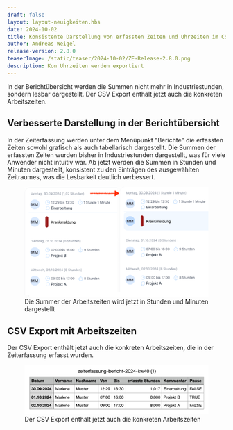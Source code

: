 ```yaml
---
draft: false
layout: layout-neuigkeiten.hbs
date: 2024-10-02
title: Konsistente Darstellung von erfassten Zeiten und Uhrzeiten im CSV Export
author: Andreas Weigel
release-version: 2.8.0
teaserImage: /static/teaser/2024-10-02/ZE-Release-2.8.0.png
description: Kon Uhrzeiten werden exportiert 
---
```


In der Berichtübersicht werden die Summen nicht mehr in Industriestunden, sondern lesbar dargestellt. 
Der CSV Export enthält jetzt auch die konkreten Arbeitszeiten.

<!-- more -->

## Verbesserte Darstellung in der Berichtübersicht  

In der Zeiterfassung werden unter dem Menüpunkt "Berichte" die erfassten Zeiten sowohl grafisch als auch tabellarisch dargestellt.
Die Summen der erfassten Zeiten wurden bisher in Industriestunden dargestellt, was für viele Anwender nicht intuitiv war.
Ab jetzt werden die Summen in Stunden und Minuten dargestellt, konsistent zu den Einträgen des ausgewählten Zeitraumes, 
was die Lesbarkeit deutlich verbessert.

<div class="flex my-8">
    <figure>
        <picture>
            <source srcset="reformat-time.avif" type="image/avif" />
            <source srcset="reformat-time.webp" type="image/webp" />
            <img
              src="reformat-time.png"
              alt="Die Summer der Arbeitszeiten wird jetzt in Stunden und Minuten dargestellt"
              decoding="async"
              loading="lazy"
              class="rounded-lg"
            />
        </picture>
        <figcaption class="text-sm text-center">Die Summer der Arbeitszeiten wird jetzt in Stunden und Minuten dargestellt</figcaption>
    </figure>
</div>

## CSV Export mit Arbeitszeiten

Der CSV Export enthält jetzt auch die konkreten Arbeitszeiten, die in der Zeiterfassung erfasst wurden.

<div class="flex my-8">
    <figure>
        <picture>
            <source srcset="CSV-Export.avif" type="image/avif" />
            <source srcset="CSV-Export.webp" type="image/webp" />
            <img
              src="CSV-Export.png"
              alt="Der CSV Export enthält jetzt auch die konkreten Arbeitszeiten"
              decoding="async"
              loading="lazy"
              class="rounded-lg"
            />
        </picture>
        <figcaption class="text-sm text-center">Der CSV Export enthält jetzt auch die konkreten Arbeitszeiten</figcaption>
    </figure>
</div>
